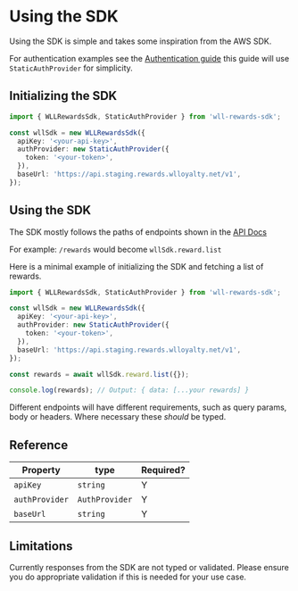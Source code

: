 # Using the SDK

Using the SDK is simple and takes some inspiration from the AWS SDK.

For authentication examples see the [Authentication guide](./02-Authentication.md) this guide will use `StaticAuthProvider` for simplicity.

## Initializing the SDK

```ts
import { WLLRewardsSdk, StaticAuthProvider } from 'wll-rewards-sdk';

const wllSdk = new WLLRewardsSdk({
  apiKey: '<your-api-key>',
  authProvider: new StaticAuthProvider({
    token: '<your-token>',
  }),
  baseUrl: 'https://api.staging.rewards.wlloyalty.net/v1',
});
```

## Using the SDK

The SDK mostly follows the paths of endpoints shown in the [API Docs](https://docs.whitelabel-loyalty.com/rewards.html)

For example: `/rewards` would become `wllSdk.reward.list`

Here is a minimal example of initializing the SDK and fetching a list of rewards.

```ts
import { WLLRewardsSdk, StaticAuthProvider } from 'wll-rewards-sdk';

const wllSdk = new WLLRewardsSdk({
  apiKey: '<your-api-key>',
  authProvider: new StaticAuthProvider({
    token: '<your-token>',
  }),
  baseUrl: 'https://api.staging.rewards.wlloyalty.net/v1',
});

const rewards = await wllSdk.reward.list({});

console.log(rewards); // Output: { data: [...your rewards] }
```

Different endpoints will have different requirements, such as query params, body or headers. Where necessary these _should_ be typed.

## Reference

| Property       | type           | Required? |
| -------------- | -------------- | --------- |
| `apiKey`       | `string`       | Y         |
| `authProvider` | `AuthProvider` | Y         |
| `baseUrl`      | `string`       | Y         |

## Limitations

Currently responses from the SDK are not typed or validated. Please ensure you do appropriate validation if this is needed for your use case.
